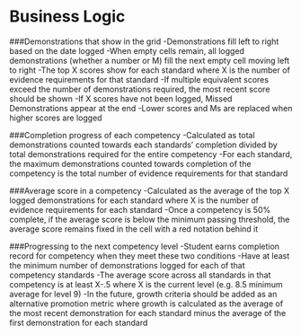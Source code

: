 # Business Logic

###Demonstrations that show in the grid
-Demonstrations fill left to right based on the date logged
-When empty cells remain, all logged demonstrations (whether a number or M) fill the next empty cell moving left to right 
-The top X scores show for each standard where X is the number of evidence requirements for that standard
-If multiple equivalent scores exceed the number of demonstrations required, the most recent score should be shown
-If X scores have not been logged, Missed Demonstrations appear at the end
-Lower scores and Ms are replaced when higher scores are logged

###Completion progress of each competency
-Calculated as total demonstrations counted towards each standards’ completion divided by total demonstrations required for the entire competency
-For each standard, the maximum demonstrations counted towards completion of the competency is the total number of evidence requirements for that standard 

###Average score in a competency
-Calculated as the average of the top X logged demonstrations for each standard where X is the number of evidence requirements for each standard 
-Once a competency is 50% complete, if the average score is below the minimum passing threshold, the average score remains fixed in the cell with a red notation behind it

###Progressing to the next competency level
-Student earns completion record for competency when they meet these two conditions
  -Have at least the minimum number of demonstrations logged for each of that competency standards
  -The average score across all standards in that competency is at least X-.5 where X is the current level (e.g. 8.5 minimum average for level 9)
-In the future, growth criteria should be added as an alternative promotion metric where growth is calculated as the average of the most recent demonstration for each standard minus the average of the first demonstration for each standard
